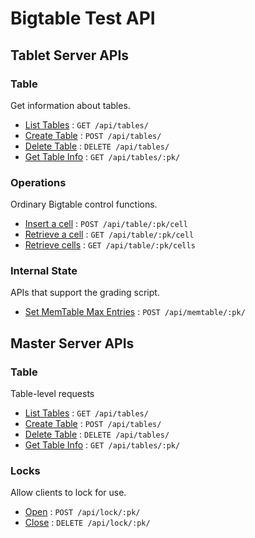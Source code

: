# Bigtable Test API 

## Tablet Server APIs

### Table

Get information about tables.

* [List Tables](tablet.md) : `GET /api/tables/`
* [Create Table](tablet.md) : `POST /api/tables/`
* [Delete Table](tablet.md) : `DELETE /api/tables/`
* [Get Table Info](tablet.md) : `GET /api/tables/:pk/`

### Operations

Ordinary Bigtable control functions.

* [Insert a cell](tablet.md) : `POST /api/table/:pk/cell`
* [Retrieve a cell](tablet.md) : `GET /api/table/:pk/cell`
* [Retrieve cells](tablet.md) : `GET /api/table/:pk/cells`

### Internal State

APIs that support the grading script.
* [Set MemTable Max Entries](tablet.md) : `POST /api/memtable/:pk/`

## Master Server APIs

### Table

Table-level requests

* [List Tables](master.md) : `GET /api/tables/`
* [Create Table](master.md) : `POST /api/tables/`
* [Delete Table](master.md) : `DELETE /api/tables/`
* [Get Table Info](master.md) : `GET /api/tables/:pk/`

### Locks

Allow clients to lock for use.

* [Open](tablet.md) : `POST /api/lock/:pk/`
* [Close](tablet.md) : `DELETE /api/lock/:pk/`

